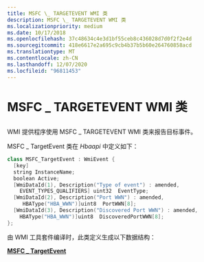 ```yaml
---
title: MSFC \_ TARGETEVENT WMI 类
description: MSFC \_ TARGETEVENT WMI 类
ms.localizationpriority: medium
ms.date: 10/17/2018
ms.openlocfilehash: 37c48634c4e3d1bf55ceb8c436028d7d0f2f2e4d
ms.sourcegitcommit: 418e6617e2a695c9cb4b37b5b60e264760858acd
ms.translationtype: MT
ms.contentlocale: zh-CN
ms.lasthandoff: 12/07/2020
ms.locfileid: "96811453"
---
```

# <a name="msfc_targetevent-wmi-class"></a>MSFC \_ TARGETEVENT WMI 类


## <span id="ddk_msfc_targetevent_wmi_class_kr"></span><span id="DDK_MSFC_TARGETEVENT_WMI_CLASS_KR"></span>


WMI 提供程序使用 MSFC \_ TARGETEVENT WMI 类来报告目标事件。

MSFC \_ TargetEvent 类在 *Hbaapi* 中定义如下：

```cpp
class MSFC_TargetEvent : WmiEvent {
  [key] 
  string InstanceName;
  boolean Active;
  [WmiDataId(1), Description("Type of event") : amended,
    EVENT_TYPES_QUALIFIERS] uint32  EventType;
  [WmiDataId(2), Description("Port WWN") : amended,
     HBAType("HBA_WWN")]uint8  PortWWN[8];
  [WmiDataId(3), Description("Discovered Port WWN") : amended,
    HBAType("HBA_WWN")]uint8  DiscoveredPortWWN[8];
};
```

由 WMI 工具套件编译时，此类定义生成以下数据结构：

[**MSFC \_ TargetEvent**](/windows-hardware/drivers/ddi/hbapiwmi/ns-hbapiwmi-_msfc_targetevent)

 

